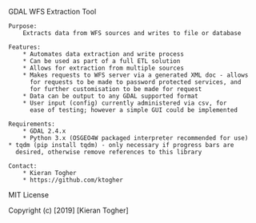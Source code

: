 GDAL WFS Extraction Tool

    Purpose:
        Extracts data from WFS sources and writes to file or database

    Features:
        * Automates data extraction and write process
        * Can be used as part of a full ETL solution
        * Allows for extraction from multiple sources
        * Makes requests to WFS server via a generated XML doc - allows
          for requests to be made to password protected services, and
          for further customisation to be made for request
        * Data can be output to any GDAL supported format
        * User input (config) currently administered via csv, for
          ease of testing; however a simple GUI could be implemented

    Requirements:
        * GDAL 2.4.x
        * Python 3.x (OSGEO4W packaged interpreter recommended for use)
	* tqdm (pip install tqdm) - only necessary if progress bars are 
	  desired, otherwise remove references to this library

    Contact:
        * Kieran Togher
        * https://github.com/ktogher
	

MIT License

Copyright (c) [2019] [Kieran Togher]
